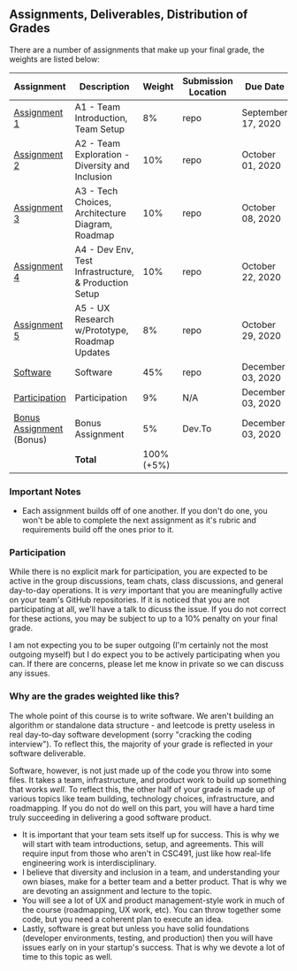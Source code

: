 Assignments, Deliverables, Distribution of Grades
---

There are a number of assignments that make up your final grade, the weights are listed below:

<!-- OVERVIEW START -->
| Assignment | Description | Weight | Submission Location | Due Date |
| --- | --- | --- | --- | --- |
| [Assignment 1](/assignments/a1.md)  | A1 - Team Introduction, Team Setup | 8% | repo | September 17, 2020 |
| [Assignment 2](/assignments/a2.md)  | A2 - Team Exploration - Diversity and Inclusion | 10% | repo | October 01, 2020 |
| [Assignment 3](/assignments/a3.md)  | A3 - Tech Choices, Architecture Diagram, Roadmap | 10% | repo | October 08, 2020 |
| [Assignment 4](/assignments/a4.md)  | A4 - Dev Env, Test Infrastructure, & Production Setup | 10% | repo | October 22, 2020 |
| [Assignment 5](/assignments/a5.md)  | A5 - UX Research w/Prototype, Roadmap Updates | 8% | repo | October 29, 2020 |
| [Software](/assignments/a6.md)  | Software | 45% | repo | December 03, 2020 |
| [Participation](/assignments/README.md)  | Participation | 9% | N/A | December 03, 2020 |
| [Bonus Assignment](/assignments/bonus.md) (Bonus) | Bonus Assignment | 5% | Dev.To | December 03, 2020 |
| | **Total** | 100% (+5%) | | |

<!-- OVERVIEW END -->

### Important Notes

- Each assignment builds off of one another. If you don't do one, you won't be able to complete the next assignment as it's rubric and requirements build off the ones prior to it.

### Participation

While there is no explicit mark for participation, you are expected to be active in the group discussions, team chats, class discussions, and general day-to-day operations. It is _very_ important that you are meaningfully active on your team's GitHub repositories. If it is noticed that you are not participating at all, we'll have a talk to dicuss the issue. If you do not correct for these actions, you may be subject to up to a 10% penalty on your final grade.

I am not expecting you to be super outgoing (I'm certainly not the most outgoing myself) but I do expect you to be actively participating when you can. If there are concerns, please let me know in private so we can discuss any issues.

### Why are the grades weighted like this?

The whole point of this course is to write software. We aren't building an algorithm or standalone data structure - and leetcode is pretty useless in real day-to-day software development (sorry "cracking the coding interview"). To reflect this, the majority of your grade is reflected in your software deliverable.

Software, however, is not just made up of the code you throw into some files. It takes a team, infrastructure, and product work to build up something that works _well_. To reflect this, the other half of your grade is made up of various topics like team building, technology choices, infrastructure, and roadmapping. If you do not do well on this part, you will have a hard time truly succeeding in delivering a good software product.

- It is important that your team sets itself up for success. This is why we will start with team introductions, setup, and agreements. This will require input from those who aren't in CSC491, just like how real-life engineering work is interdisciplinary.
- I believe that diversity and inclusion in a team, and understanding your own biases, make for a better team and a better product. That is why we are devoting an assignment and lecture to the topic.
- You will see a lot of UX and product management-style work in much of the course (roadmapping, UX work, etc). You can throw together some code, but you need a coherent plan to execute an idea.
- Lastly, software is great but unless you have solid foundations (developer environments, testing, and production) then you will have issues early on in your startup's success. That is why we devote a lot of time to this topic as well.
